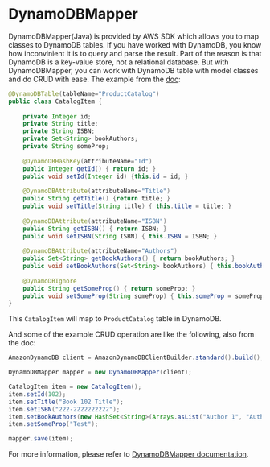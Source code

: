 # DynamoDBMapper

DynamoDBMapper(Java) is provided by AWS SDK which allows you to map classes to DynamoDB tables. If you have worked with DynamoDB, you know how inconvinient it is to query and parse the result. Part of the reason is that DynamoDB is a key-value store, not a relational database. But with DynamoDBMapper, you can work with DynamoDB table with model classes and do CRUD with ease. The example from the [doc](https://docs.aws.amazon.com/amazondynamodb/latest/developerguide/DynamoDBMapper.html):

```java
@DynamoDBTable(tableName="ProductCatalog")
public class CatalogItem {
    
    private Integer id;
    private String title;
    private String ISBN;
    private Set<String> bookAuthors;
    private String someProp;
    
    @DynamoDBHashKey(attributeName="Id")  
    public Integer getId() { return id; }
    public void setId(Integer id) {this.id = id; }
    
    @DynamoDBAttribute(attributeName="Title")  
    public String getTitle() {return title; }
    public void setTitle(String title) { this.title = title; }
    
    @DynamoDBAttribute(attributeName="ISBN")  
    public String getISBN() { return ISBN; }
    public void setISBN(String ISBN) { this.ISBN = ISBN; }
    
    @DynamoDBAttribute(attributeName="Authors")
    public Set<String> getBookAuthors() { return bookAuthors; }
    public void setBookAuthors(Set<String> bookAuthors) { this.bookAuthors = bookAuthors; }
    
    @DynamoDBIgnore
    public String getSomeProp() { return someProp; }
    public void setSomeProp(String someProp) { this.someProp = someProp; }
}
```

This `CatalogItem` will map to `ProductCatalog` table in DynamoDB.

And some of the example CRUD operation are like the following, also from the doc:

```java
AmazonDynamoDB client = AmazonDynamoDBClientBuilder.standard().build();

DynamoDBMapper mapper = new DynamoDBMapper(client);

CatalogItem item = new CatalogItem();
item.setId(102);
item.setTitle("Book 102 Title");
item.setISBN("222-2222222222");
item.setBookAuthors(new HashSet<String>(Arrays.asList("Author 1", "Author 2")));
item.setSomeProp("Test");

mapper.save(item);          
```

For more information, please refer to [DynamoDBMapper documentation](https://docs.aws.amazon.com/amazondynamodb/latest/developerguide/DynamoDBMapper.html).

